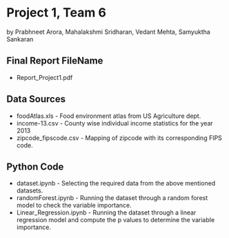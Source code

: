 # Project 1, Team 6
by Prabhneet Arora, Mahalakshmi Sridharan, Vedant Mehta, Samyuktha Sankaran

## Final Report FileName
 * Report_Project1.pdf

## Data Sources
 * foodAtlas.xls - Food environment atlas from US Agriculture dept.
 * income-13.csv - County wise individual income statistics for the year 2013
 * zipcode_fipscode.csv - Mapping of zipcode with its corresponding FIPS code.

## Python Code
 * dataset.ipynb - Selecting the required data from the above mentioned datasets.
 * randomForest.ipynb - Running the dataset through a random forest model to check the variable importance.
 * Linear_Regression.ipynb - Running the dataset through a linear regression model and compute the p values to determine the variable importance.

